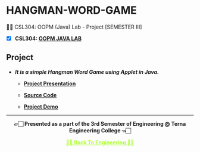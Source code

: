 # HANGMAN-WORD-GAME

 👍🏻 CSL304: OOPM (Java) Lab - Project [SEMESTER III]
 
 - [X] **CSL304: [OOPM JAVA LAB](https://github.com/Amey-Thakur/OOPM-JAVA-LAB)**


## Project

 - **_It is a simple Hangman Word Game using Applet in Java._**
 
   - **[Project Presentation](http://dx.doi.org/10.13140/RG.2.2.26806.22082)**
  
   - **[Source Code](http://dx.doi.org/10.13140/RG.2.2.20095.33446)**
   
   - **[Project Demo](https://youtu.be/JsT9KYKPUgs)**


---

<p align="center"> <b> 👉🏻 Presented as a part of the 3rd Semester of Engineering @ Terna Engineering College 👈🏻 <b> </p>
 
<p align="center"><a href='https://github.com/Amey-Thakur/ENGINEERING', style='color: greenyellow;'> ✌🏻 Back To Engineering ✌🏻</p>
